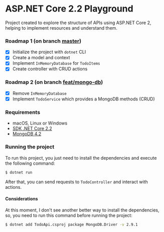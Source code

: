 # ASP.NET Core 2.2 Playground

Project created to explore the structure of APIs using ASP.NET Core 2, helping to implement resources and understand them.

### Roadmap 1 (on branch [master](https://github.com/gabrielrigon/aspnet_core_playground))

- [x] Initialize the project with `dotnet` CLI
- [x] Create a model and context
- [x] Implement `InMemoryDatabase` for `TodoItems`
- [x] Create controller with CRUD actions

### Roadmap 2 (on branch [feat/mongo-db](https://github.com/gabrielrigon/aspnet_core_playground/tree/feat/mongo-db))

- [x] Remove `InMemoryDatabase`
- [x] Implement `TodoService` which provides a MongoDB methods (CRUD)

### Requirements

- macOS, Linux or Windows
- [SDK .NET Core 2.2](https://dotnet.microsoft.com/download/dotnet-core/2.2)
- [MongoDB 4.2](https://www.mongodb.com/download-center/community)

### Running the project

To run this project, you just need to install the dependencies and execute the following command:

```sh
$ dotnet run
```

After that, you can send requests to `TodoController` and interact with actions.

#### Considerations

At this moment, I don't see another better way to install the dependencies, so, you need to run this command before running the project:

```sh
$ dotnet add TodoApi.csproj package MongoDB.Driver -v 2.9.1
```

